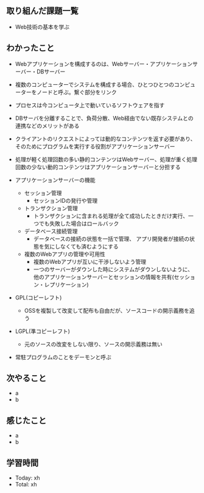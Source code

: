 ## 取り組んだ課題一覧
- Web技術の基本を学ぶ
## わかったこと
- Webアプリケーションを構成するのは、Webサーバー・アプリケーションサーバー・DBサーバー
- 複数のコンピューターでシステムを構成する場合、ひとつひとつのコンピューターをノードと呼ぶ。繋ぐ部分をリンク
- プロセスは今コンピュータ上で動いているソフトウェアを指す
- DBサーバを分離することで、負荷分散、Web経由でない既存システムとの連携などのメリットがある
- クライアントのリクエストによっては動的なコンテンツを返す必要があり、そのためにプログラムを実行する役割がアプリケーションサーバー
- 処理が軽く処理回数の多い静的コンテンツはWebサーバー、処理が重く処理回数の少ない動的コンテンツはアプリケーションサーバーと分担する
- アプリケーションサーバーの機能
  - セッション管理
    - セッションIDの発行や管理 
  - トランザクション管理
    - トランザクションに含まれる処理が全て成功したときだけ実行、一つでも失敗した場合はロールバック
  - データベース接続管理
    - データベースの接続の状態を一括で管理、 アプリ開発者が接続の状態を気にしなくても済むようにする
  - 複数のWebアプリの管理や可用性
    - 複数のWebアプリが互いに干渉しないよう管理
    - 一つのサーバーがダウンした時にシステムがダウンしないように、他のアプリケーションサーバーとセッションの情報を共有(セッション・レプリケーション)
- GPL(コピーレフト)
  - OSSを複製して改変して配布も自由だが、ソースコードの開示義務を追う
- LGPL(準コピーレフト)
  - 元のソースの改変をしない限り、ソースの開示義務は無い


- 常駐プログラムのことをデーモンと呼ぶ
## 次やること
- a
- b
## 感じたこと
- a
- b
## 学習時間
- Today: xh
- Total: xh
